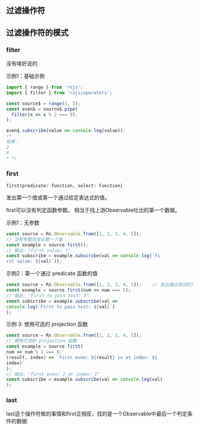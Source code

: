 ## 过滤操作符


## 过滤操作符的模式


### filter
没有啥好说的

示例1：基础示例                    
```typescript
import { range } from 'rxjs';
import { filter } from 'rxjs/operators';

const source$ = range(1, 5);
const even$ = source$.pipe(
  filter(x => x % 2 === 0),
);

even$.subscribe(value => console.log(value));
/*
结果：
2
4
* */
```



### first
`first(predicate: function, select: function)`                          

发出第⼀个值或第⼀个通过给定表达式的值。

first可以没有判定函数参数。
相当于找上游Observable吐出的第⼀个数据。

示例1：无参数                     
```typescript
const source = Rx.Observable.from([1, 2, 3, 4, 5]);
// 没有参数则发出第⼀个值
const example = source.first();
// 输出: "First value: 1"
const subscribe = example.subscribe(val => console.log(`Fi
rst value: ${val}`));
```

示例2：第⼀个通过 predicate 函数的值
```typescript
const source = Rx.Observable.from([1, 2, 3, 4, 5]);    // 发出通过测试的第⼀项
const example = source.first(num => num === 5);
// 输出: "First to pass test: 5"
const subscribe = example.subscribe(val =>
console.log(`First to pass test: ${val}`)
);
```

示例 3: 使⽤可选的 projection 函数
```typescript
const source = Rx.Observable.from([1, 2, 3, 4, 5]);
// 使⽤可选的 projection 函数
const example = source.first(
num => num % 2 === 0,
(result, index) => `First even: ${result} is at index: ${
index}`
);
// 输出: "First even: 2 at index: 1"
const subscribe = example.subscribe(val => console.log(val)
);
```

### last
last这个操作符做的事情和first正相反，找的是⼀个Observable中最后⼀个判定条件的数据.




